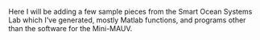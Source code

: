 Here I will be adding a few sample pieces from the Smart Ocean Systems Lab which I've generated, mostly Matlab functions, and programs other than the software for the Mini-MAUV. 
